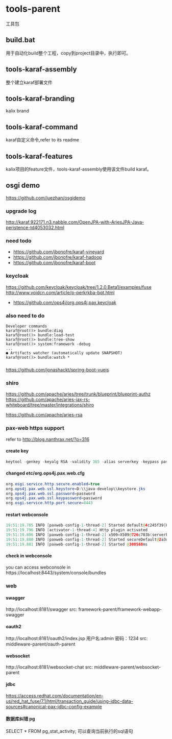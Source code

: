 # tools-parent
工具包
## build.bat
用于自动化build整个工程，copy到project目录中，执行即可。
## tools-karaf-assembly
整个建立karaf部署文件
## tools-karaf-branding
kalix brand
## tools-karaf-command
karaf自定义命令,refer to its readme
## tools-karaf-features
kalix项目的feature文件，tools-karaf-assembly使用该文件build karaf。
## osgi demo
https://github.com/juezhan/osgidemo

### upgrade log
http://karaf.922171.n3.nabble.com/OpenJPA-with-AriesJPA-Java-peristence-td4053032.html

### need todo 
* https://github.com/jbonofre/karaf-vineyard
* https://github.com/jbonofre/karaf-hadoop
* https://github.com/jbonofre/karaf-boot

### keycloak
https://github.com/keycloak/keycloak/tree/1.2.0.Beta1/examples/fuse
http://www.voidcn.com/article/p-perkrkba-bqt.html
* https://github.com/ops4j/org.ops4j.pax.keycloak

### also need to do
``` 
Developer commands
karaf@root()> bundle:diag
karaf@root()> bundle:load-test
karaf@root()> bundle:tree-show
karaf@root()> system:framework -debug
...
● Artifacts watcher (automatically update SNAPSHOT)
karaf@root()> bundle:watch *
```
### 
https://github.com/jonashackt/spring-boot-vuejs

### shiro
https://github.com/apache/aries/tree/trunk/blueprint/blueprint-authz
https://github.com/apache/aries-jax-rs-whiteboard/tree/master/integrations/shiro

https://github.com/apache/aries-rsa

### pax-web https support
refer to http://blog.nanthrax.net/?p=316
#### create key 
```java
keytool -genkey -keyalg RSA -validity 365 -alias serverkey -keypass password -storepass password -keystore keystore.jks
```
#### changed etc/org.ops4j.pax.web.cfg
```java
org.osgi.service.http.secure.enabled=true
org.ops4j.pax.web.ssl.keystore=D:\\java-develop\\keystore.jks
org.ops4j.pax.web.ssl.password=password
org.ops4j.pax.web.ssl.keypassword=password
org.osgi.service.http.port.secure=8443
```
#### restart webconsole  
```java
19:51:19.785 INFO [paxweb-config-1-thread-2] Started default@4c245f39{HTTP/1.1,[http/1.1]}{0.0.0.0:8181}
19:51:19.796 INFO [activator-1-thread-4] Http plugin activated
19:51:19.806 INFO [paxweb-config-1-thread-2] x509=X509@726c703b(serverkey,h=[],w=[]) for SslContextFactory@23de3a88[provider=null,keyStore=file:///D:/java-develop/keystore.jks,trustStore=null]
19:51:19.880 INFO [paxweb-config-1-thread-2] Started secureDefault@2a3d21fb{SSL,[ssl, http/1.1]}{0.0.0.0:8443}
19:51:19.881 INFO [paxweb-config-1-thread-2] Started @308568ms
```
#### check in webconsole
you can access webconsole in https://localhost:8443/system/console/bundles

### web

#### swagger
http://localhost:8181/swagger
src: framework-parent/framework-webapp-swagger

#### oauth2 
http://localhost:8181/oauth2/index.jsp
用户名:admin 密码：1234
src: middleware-parent/oauth-parent

#### websocket 
http://localhost:8181/websocket-chat
src: middleware-parent/websocket-parent

#### jdbc
https://access.redhat.com/documentation/en-us/red_hat_fuse/7.1/html/transaction_guide/using-jdbc-data-sources#canonical-pax-jdbc-config-example

#### 数据库纠错 pg
SELECT * FROM pg_stat_activity;
可以查询当前执行的sql语句